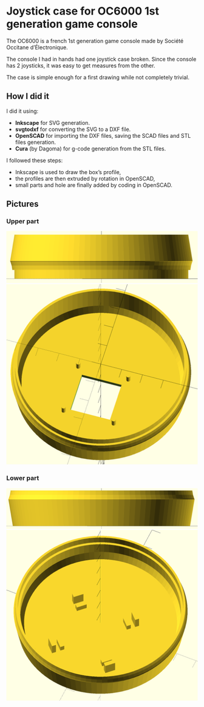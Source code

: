 Joystick case for OC6000 1st generation game console
====================================================

The OC6000 is a french 1st generation game console made by Société Occitane
d’Électronique.

The console I had in hands had one joystick case broken. Since the console has
2 joysticks, it was easy to get measures from the other.

The case is simple enough for a first drawing while not completely trivial.

How I did it
------------

I did it using:

- **Inkscape** for SVG generation.
- **svgtodxf** for converting the SVG to a DXF file.
- **OpenSCAD** for importing the DXF files, saving the SCAD files and STL files
  generation.
- **Cura** (by Dagoma) for g-code generation from the STL files.

I followed these steps:

- Inkscape is used to draw the box’s profile,
- the profiles are then extruded by rotation in OpenSCAD,
- small parts and hole are finally added by coding in OpenSCAD.

Pictures
--------

### Upper part

![Joystick case, upper part profile](boitier-joystick-haut-profil.png)
![Joystick case, upper part perspective](boitier-joystick-haut-perspective.png)

### Lower part

![Joystick case, lower part profile](boitier-joystick-bas-profil.png)
![Joystick case, lower part perspective](boitier-joystick-bas-perspective.png)

